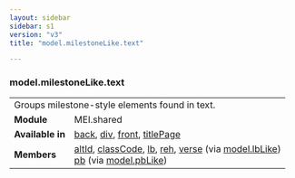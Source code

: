 ```yaml
---
layout: sidebar
sidebar: s1
version: "v3"
title: "model.milestoneLike.text"

---
```


<div class="classSpec model">
   <h3 id="model.milestoneLike.text">model.milestoneLike.text</h3>
   <table class="wovenodd">
      <tr>
         <td colspan="2" class="wovenodd-col2">Groups milestone-style elements found in text.</td>
      </tr>
      <tr>
         <td class="wovenodd-col1">
            <strong>Module</strong>
         </td>
         <td class="wovenodd-col2">MEI.shared</td>
      </tr>
      <tr>
         <td class="wovenodd-col1">
            <strong>Available in</strong>
         </td>
         <td class="wovenodd-col2">
            <div class="parent">
               <div>
                  <a class="link_odd_elementSpec" href="/{{ site.baseurl }}/{{ page.version }}/elements/back.html">back</a>, 
                  <a class="link_odd_elementSpec" href="/{{ site.baseurl }}/{{ page.version }}/elements/div.html">div</a>, 
                  <a class="link_odd_elementSpec" href="/{{ site.baseurl }}/{{ page.version }}/elements/front.html">front</a>, 
                  <a class="link_odd_elementSpec" href="/{{ site.baseurl }}/{{ page.version }}/elements/titlePage.html">titlePage</a>
               </div>
            </div>
         </td>
      </tr>
      <tr>
         <td class="wovenodd-col1">
            <strong>Members</strong>
         </td>
         <td class="wovenodd-col2">
            <div class="parent">
               <div>
                  <a class="link_odd_elementSpec" href="/{{ site.baseurl }}/{{ page.version }}/model-classes/altId.html">altId</a>, 
                  <a class="link_odd_elementSpec" href="/{{ site.baseurl }}/{{ page.version }}/model-classes/classCode.html">classCode</a>, 
                  <a class="link_odd_elementSpec" href="/{{ site.baseurl }}/{{ page.version }}/model-classes/lb.html">lb</a>, 
                  <a class="link_odd_elementSpec" href="/{{ site.baseurl }}/{{ page.version }}/model-classes/reh.html">reh</a>, 
                  <a class="link_odd_elementSpec" href="/{{ site.baseurl }}/{{ page.version }}/model-classes/verse.html">verse</a>
                  <span> (via 
                     <a class="link_odd_classSpec" href="/{{ site.baseurl }}/{{ page.version }}/model-classes/model.lbLike.html">model.lbLike</a>)
                  </span>
               </div>
               <div>
                  <a class="link_odd_elementSpec" href="/{{ site.baseurl }}/{{ page.version }}/model-classes/pb.html">pb</a>
                  <span> (via 
                     <a class="link_odd_classSpec" href="/{{ site.baseurl }}/{{ page.version }}/model-classes/model.pbLike.html">model.pbLike</a>)
                  </span>
               </div>
            </div>
         </td>
      </tr>
   </table>
</div>